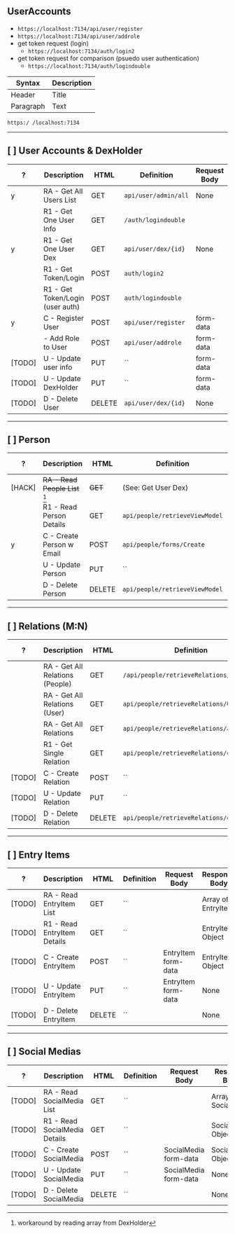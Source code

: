 UserAccounts
-----
- `https://localhost:7134/api/user/register`
- `https://localhost:7134/api/user/addrole`
- get token request (login)
  - `https://localhost:7134/auth/login2`
- get token request for comparison (psuedo user authentication)
  - `https://localhost:7134/auth/logindouble`




| Syntax    | Description |
| --------- | ----------- |
| Header    | Title       |
| Paragraph | Text        |


`https:/
/localhost:7134`

--------

[ ] User Accounts & DexHolder
-------
|  ?     | Description                      | HTML   | Definition               | Request Body | Response Body        |
| ---    | ----------------------           | ----   | ------------------------ | ------------ | -------------------- |
|  y     | RA - Get All Users List          | GET    | `api/user/admin/all`     |   None       |  UserListVM Array |
|        | R1 - Get One User Info           | GET    | `/auth/logindouble`      |              | User object      |
|   y    | R1 - Get One User Dex            | GET    | `api/user/dex/{id}`      |    None      |                  |
|        | R1 - Get Token/Login             | POST   | `auth/login2`            |              |                  |
|        | R1 - Get Token/Login (user auth) | POST   | `auth/logindouble`       |              |                  |
|  y     | C  - Register User               | POST   | `api/user/register`      |  form-data | UserDexHolder Object |
|        |    - Add Role to User            | POST   | `api/user/addrole`       |   form-data | added role message   |
| [TODO] | U - Update user info             | PUT    | ``                       |  form-data |               |
| [TODO] | U - Update DexHolder             | PUT    | ``                       | form-data | None |
| [TODO] | D - Delete User                  | DELETE | `api/user/dex/{id}`      | None         | None |



--------

[ ] Person
-------
|  ?     | Description                      | HTML   | Definition               | Request Body | Response Body        |
| -------| -------------------------------- | ------ | ----------------------------   | ------- | ---------------- |
| [HACK] | ~~RA - Read People List~~ [^1]   | ~~GET~~ |    (See: Get User Dex)        |         |                  |
|        | R1 - Read Person Details         | GET    | `api/people/retrieveViewModel` |         |                  |
|    y   | C  - Create Person w Email       | POST   | `api/people/forms/Create`      | NewPersonVM formData | Person Object |
|        | U - Update Person                | PUT    | ``                             | Person form-data | None  |
|        | D - Delete Person                | DELETE | `api/people/retrieveViewModel` |             | None  |


[^1]: workaround by reading array from DexHolder


--------

[ ] Relations (M:N)
-------
|  ?     | Description                      | HTML   | Definition               | Request Body | Response Body        |
| ------ | -------------------------------- | ------ |  ---------------------------- | ------------- | ------------- |
|        | RA - Get All Relations (People)  | GET    | `/api/people/retrieveRelations/specific` | RelationRequest  | RelationVM Array   |
|        | RA - Get All Relations (User)    | GET    | `api/people/retrieveRelations/User/{id}` | None               |  RelationVM Array |
|        | RA - Get All Relations           | GET    | `api/people/retrieveRelations/all`       | None               |  RelationVM Array |
|        | R1 - Get Single Relation         | GET    | `api/people/retrieveRelations/one`       | RelationRequest    |  RelationVM |
| [TODO] | C - Create Relation              | POST   | ``                                       | Relation formdata    |  RelationVM | 
| [TODO] | U - Update Relation              | PUT    | ``                                       | form-data | None |
| [TODO] | D - Delete Relation              | DELETE | `api/people/retrieveRelations/one`       |      | None |

--------


[ ] Entry Items
-------
|  ?     | Description                      | HTML   | Definition               | Request Body | Response Body        |
| ------ | -------------------------------- | ------ | ----------------------------- | -------------  |  ------------- |
| [TODO] | RA - Read EntryItem List         | GET    | ``                            |                 | Array of EntryItem |
| [TODO] | R1 - Read EntryItem Details      | GET    | ``                            |                 | EntryItem Object      |
| [TODO] | C  - Create EntryItem            | POST   | ``                            |  EntryItem form-data |  EntryItem Object |
| [TODO] | U  - Update EntryItem            | PUT    | ``                            |  EntryItem form-data | None |
| [TODO] | D  - Delete EntryItem            | DELETE | ``                            |                 | None |

--------


[ ] Social Medias
-------
|  ?     | Description                      | HTML   | Definition               | Request Body | Response Body        |
| ------ | -------------------------------- | ------ | ------------------------------ | -------------  |  ------------- |
| [TODO] | RA - Read SocialMedia List       | GET    | ``                             |                 |  Array of SocialMedia |
| [TODO] | R1 - Read SocialMedia Details    | GET    | ``                             |                 |  SocialMedia Object |
| [TODO] | C  - Create SocialMedia          | POST   | ``                             |  SocialMedia form-data |  SocialMedia Object |
| [TODO] | U  - Update SocialMedia          | PUT    | ``                             |  SocialMedia form-data | None |
| [TODO] | D  - Delete SocialMedia          | DELETE | ``                             |                | None |




